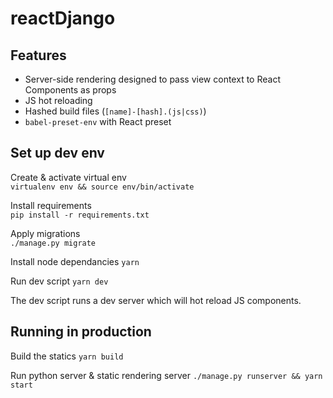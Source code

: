 # reactDjango

## Features
- Server-side rendering designed to pass view context to React Components as props 
- JS hot reloading
- Hashed build files (`[name]-[hash].(js|css)`)
- `babel-preset-env` with React preset

## Set up dev env
Create & activate virtual env  
`virtualenv env && source env/bin/activate`

Install requirements  
`pip install -r requirements.txt`

Apply migrations  
`./manage.py migrate`

Install node dependancies
`yarn`

Run dev script
`yarn dev`

The dev script runs a dev server which will hot reload JS components.

## Running in production
Build the statics
`yarn build`

Run python server & static rendering server
`./manage.py runserver && yarn start`